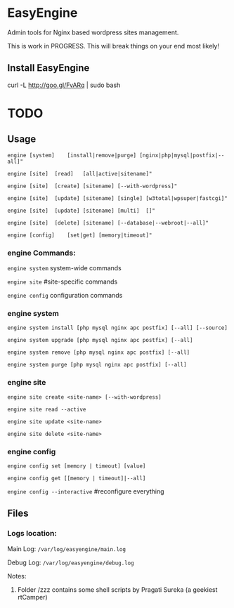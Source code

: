 EasyEngine 
==========

Admin tools for Nginx based wordpress sites management. 

This is work in PROGRESS. This will break things on your end most likely!

## Install EasyEngine

curl -L http://goo.gl/FvARq | sudo bash

# TODO

## Usage

`engine [system]	[install|remove|purge] [nginx|php|mysql|postfix|--all]"`

`engine [site]	[read]	 [all|active|sitename]"`

`engine [site]	[create] [sitename] [--with-wordpress]"`

`engine [site]	[update] [sitename] [single] [w3total|wpsuper|fastcgi]"`

`engine [site]	[update] [sitename] [multi]  []"`

`engine [site]	[delete] [sitename] [--database|--webroot|--all]"`

`engine [config]	[set|get] [memory|timeout]"`

### engine Commands:

`engine system` system-wide commands

`engine site` #site-specific commands

`engine config` configuration commands

### engine system

`engine system install [php mysql nginx apc postfix] [--all] [--source]`

`engine system upgrade [php mysql nginx apc postfix] [--all]`

`engine system remove [php mysql nginx apc postfix] [--all]`

`engine system purge [php mysql nginx apc postfix] [--all]`

### engine site

`engine site create <site-name> [--with-wordpress]`

`engine site read --active`

`engine site update <site-name>`

`engine site delete <site-name>`

### engine config

`engine config set [memory | timeout] [value]`

`engine config get [[memory | timeout]|--all]`

`engine config --interactive` #reconfigure everything


## Files

### Logs location: 

Main Log: `/var/log/easyengine/main.log`

Debug Log: `/var/log/easyengine/debug.log`




Notes:

1. Folder /zzz contains some shell scripts by Pragati Sureka (a geekiest rtCamper)

